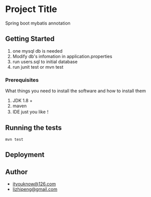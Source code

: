 # Project Title

Spring boot mybatis annotation

## Getting Started

1. one mysql db is needed
2. Modify db's infomation in application.properties
3. run users.sql to initial database
4. run junit test or mvn test

### Prerequisites

What things you need to install the software and how to install them

1. JDK 1.8 +
2. maven
3. IDE just you like！

## Running the tests

```
mvn test
```


## Deployment



## Author

* ityouknow@126.com
* lizhipeng@gmail.com




